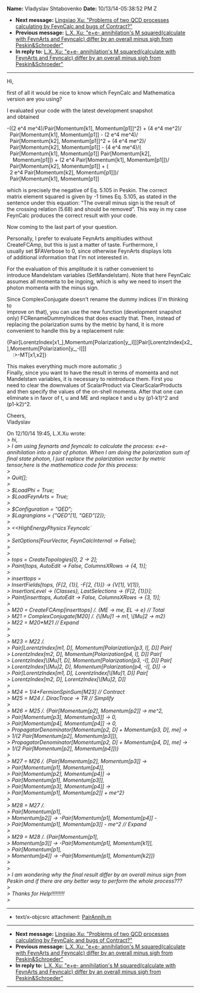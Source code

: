 **Name:** Vladyslav Shtabovenko
**Date:** 10/13/14-05:38:52 PM Z

  - **Next message:** [Lingxiao Xu: "Problems of two QCD processes
    calculating by FeynCalc and bugs of Contract?"](0795.html)
  - **Previous message:** [L.X. Xu: "e+e- annihilation's M
    squared(calculate with FeynArts and Feyncalc) differ by an overall
    minus sigh from Peskin\&Schroeder"](0793.html)
  - **In reply to:** [L.X. Xu: "e+e- annihilation's M squared(calculate
    with FeynArts and Feyncalc) differ by an overall minus sigh from
    Peskin\&Schroeder"](0793.html)

-----

Hi,  

first of all it would be nice to know which FeynCalc and Mathematica  
version are you using?  

I evaluated your code with the latest development snapshot  
and obtained  

\-((2 e^4 me^4)/Pair[Momentum[k1],
Momentum[p1]]^2) + (4 e^4 me^2)/  
  Pair[Momentum[k1], Momentum[p1]] - (2 e^4
me^4)/  
  Pair[Momentum[k2], Momentum[p1]]^2 + (4 e^4
me^2)/  
  Pair[Momentum[k2], Momentum[p1]] - (4 e^4
me^4)/(  
  Pair[Momentum[k1], Momentum[p1]]
Pair[Momentum[k2],  
    Momentum[p1]]) + (2 e^4 Pair[Momentum[k1],
Momentum[p1]])/  
  Pair[Momentum[k2], Momentum[p1]] + (  
  2 e^4 Pair[Momentum[k2], Momentum[p1]])/  
  Pair[Momentum[k1], Momentum[p1]]  

which is precisely the negative of Eq. 5.105 in Peskin. The correct  
matrix element squared is given by -1 times Eq. 5.105, as stated in
the  
sentence under this equation: "The overall minus sign is the result of  
the crossing relation (5.68) and should be removed". This way in my
case  
FeynCalc produces the correct result with your code.  

Now coming to the last part of your question.  

Personally, I prefer to evaluate FeynArts ampltiudes without  
CreateFCAmp, but this is just a matter of taste. Furthermore, I  
usually set $FAVerbose to 0, since otherwise FeynArts displays lots  
of additional information that I'm not interested in.  

For the evaluation of this amplitude it is rather convenient to  
introduce Mandelstam variables (SetMandelstam). Note that here
FeynCalc  
assumes all momenta to be ingoing, which is why we need to insert the  
photon momenta with the minus sign.  

Since ComplexConjugate doesn't rename the dummy indices (I'm thinking
to  
improve on that), you can use the new function (development snapshot  
only) FCRenameDummyIndices that does exactly that. Then, instead of  
replacing the polarization sums by the metric by hand, it is more  
convenient to handle this by a replacement rule:  

{Pair[LorentzIndex[x1\_],Momentum[Polarization[y\_,I]]]Pair[LorentzIndex[x2\_],Momentum[Polarization[y\_,-I]]]  
    :\>-MT[x1,x2]}  

This makes everything much more automatic ;)  
Finally, since you want to have the result in terms of momenta and not  
Mandelstam variables, it is necessary to reintroduce them. First you  
need to clear the downvalues of ScalarProduct via ClearScalarProducts  
and then specify the values of the on-shell momenta. After that one
can  
eliminate s in favor of t, u and ME and replace t and u by (p1-k1)^2
and  
(p1-k2)^2.  

Cheers,  
Vladyslav  

On 12/10/14 19:45, L.X.Xu wrote:  
*\> hi,*  
*\> I am using feynarts and feyncalc to calculate the process:
e+e-annihilation into a pair of photon. When I am doing the polarization
sum of final state photon, I just replace the polarization vector by
metric tensor,here is the mathematica code for this process:*  
*\>*  
*\> Quit[];*  
*\>*  
*\> $LoadPhi = True;*  
*\> $LoadFeynArts = True;*  
*\>*  
*\> $Configuration = "QED";*  
*\> $Lagrangians = {"QED"[1], "QED"[2]};*  
*\>*  
*\> <<HighEnergyPhysics\`Feyncalc\`*  
*\>*  
*\> SetOptions[FourVector, FeynCalcInternal -\> False];*  
*\>*  
*\>*  
*\> tops = CreateTopologies[0, 2 -\> 2];*  
*\> Paint[tops, AutoEdit -\> False, ColumnsXRows -\> {4, 1}];*  
*\>*  
*\> inserttops =*  
*\> InsertFields[tops, {F[2, {1}], -F[2, {1}]} -\>
{V[1], V[1]},*  
*\> InsertionLevel -\> {Classes}, LastSelections -\> {F[2,
{1}]}];*  
*\> Paint[inserttops, AutoEdit -\> False, ColumnsXRows -\> {3,
1}];*  
*\>*  
*\> M20 = CreateFCAmp[inserttops] /. {ME -\> me, EL -\> e} //
Total*  
*\> M21 = ComplexConjugate[M20] /. {\\[Mu]1 -\> m1,
\\[Mu]2 -\> m2}*  
*\> M22 = M20\*M21 // Expand*  
*\>*  
*\>*  
*\> M23 = M22 /.*  
*\> Pair[LorentzIndex[m1, D],
Momentum[Polarization[p3, I], D]] Pair[*  
*\> LorentzIndex[m2, D], Momentum[Polarization[p4,
I], D]] Pair[*  
*\> LorentzIndex[\\[Mu]1, D],
Momentum[Polarization[p3, -I], D]] Pair[*  
*\> LorentzIndex[\\[Mu]2, D],
Momentum[Polarization[p4, -I], D]] -\>*  
*\> Pair[LorentzIndex[m1, D],
LorentzIndex[\\[Mu]1, D]] Pair[*  
*\> LorentzIndex[m2, D], LorentzIndex[\\[Mu]2,
D]]*  
*\>*  
*\> M24 = 1/4\*FermionSpinSum[M23] // Contract*  
*\> M25 = M24 /. DiracTrace -\> TR // Simplify*  
*\>*  
*\> M26 = M25 /. {Pair[Momentum[p2],
Momentum[p2]] -\> me^2,*  
*\> Pair[Momentum[p3], Momentum[p3]] -\> 0,*  
*\> Pair[Momentum[p4], Momentum[p4]] -\> 0,*  
*\> PropagatorDenominator[Momentum[p2, D] + Momentum[p3,
D], me] -\>*  
*\> 1/(2 Pair[Momentum[p2], Momentum[p3]]),*  
*\> PropagatorDenominator[Momentum[p2, D] + Momentum[p4,
D], me] -\>*  
*\> 1/(2 Pair[Momentum[p2], Momentum[p4]])}*  
*\>*  
*\> M27 = M26 /. {Pair[Momentum[p2],
Momentum[p3]] -\>*  
*\> Pair[Momentum[p1], Momentum[p4]],*  
*\> Pair[Momentum[p2], Momentum[p4]] -\>*  
*\> Pair[Momentum[p1], Momentum[p3]],*  
*\> Pair[Momentum[p3], Momentum[p4]] -\>*  
*\> Pair[Momentum[p1], Momentum[p2]] + me^2}*  
*\>*  
*\> M28 = M27 /.*  
*\> Pair[Momentum[p1],*  
*\> Momentum[p2]] -\> -Pair[Momentum[p1],
Momentum[p4]] -*  
*\> Pair[Momentum[p1], Momentum[p3]] - me^2 //
Expand*  
*\>*  
*\> M29 = M28 /. {Pair[Momentum[p1],*  
*\> Momentum[p3]] -\> -Pair[Momentum[p1],
Momentum[k1]],*  
*\> Pair[Momentum[p1],*  
*\> Momentum[p4]] -\> -Pair[Momentum[p1],
Momentum[k2]]}*  
*\>*  
*\>*  
*\> I am wondering why the final result differ by an overall minus sign
from Peskin and if there are any better way to perform the whole
process???*  
*\>*  
*\> Thanks for Help\!\!\!\!\!\!\!\!\!*  
*\>*  

-----

  - text/x-objcsrc attachment: [PairAnnih.m](att-0794/01-PairAnnih.m)

-----

  - **Next message:** [Lingxiao Xu: "Problems of two QCD processes
    calculating by FeynCalc and bugs of Contract?"](0795.html)
  - **Previous message:** [L.X. Xu: "e+e- annihilation's M
    squared(calculate with FeynArts and Feyncalc) differ by an overall
    minus sigh from Peskin\&Schroeder"](0793.html)
  - **In reply to:** [L.X. Xu: "e+e- annihilation's M squared(calculate
    with FeynArts and Feyncalc) differ by an overall minus sigh from
    Peskin\&Schroeder"](0793.html)

-----

